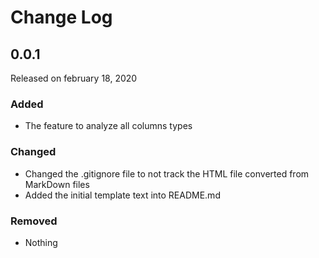 # Change Log

## 0.0.1

Released on february 18, 2020

### Added

* The feature to analyze all columns types

### Changed

* Changed the .gitignore file to not track the HTML file converted from MarkDown files
* Added the initial template text into README.md

### Removed

* Nothing
